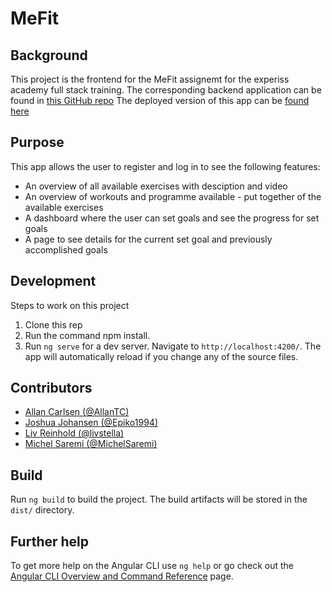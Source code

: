 # MeFit

## Background

This project is the frontend for the MeFit assignemt for the experiss academy full stack training. The corresponding backend application can be found in [this GitHub repo](https://github.com/Epiko1994/MeFitBackend)
The deployed version of this app can be [found here](https://naughty-kowalevski-13870d.netlify.app/login)


## Purpose
This app allows the user to register and log in to see the following features:
- An overview of all available exercises with desciption and video
- An overview of workouts and programme available - put together of the available exercises
- A dashboard where the user can set goals and see the progress for set goals
- A page to see details for the current set goal and previously accomplished goals

## Development

Steps to work on this project
1. Clone this rep
2. Run the command npm install.
3. Run `ng serve` for a dev server. Navigate to `http://localhost:4200/`. The app will automatically reload if you change any of the source files.

## Contributors
- [Allan Carlsen (@AllanTC)](https://github.com/AllanTC)
- [Joshua Johansen (@Epiko1994)](https://github.com/Epiko1994)
- [Liv Reinhold (@livstella)](https://github.com/livstella)
- [Michel Saremi (@MichelSaremi)](https://github.com/MichelSaremi)


## Build

Run `ng build` to build the project. The build artifacts will be stored in the `dist/` directory.

## Further help

To get more help on the Angular CLI use `ng help` or go check out the [Angular CLI Overview and Command Reference](https://angular.io/cli) page.
